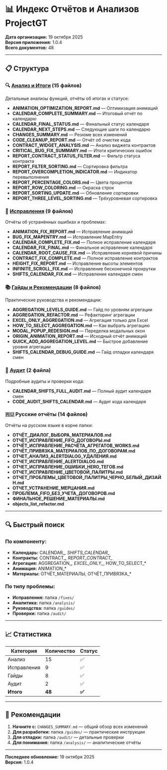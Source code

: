 # 📊 Индекс Отчётов и Анализов ProjectGT

**Дата организации:** 19 октября 2025  
**Версия приложения:** 1.0.4  
**Всего документов:** 48

---

## 📋 Структура

### 🔍 [Анализ и Итоги](/analysis/) (15 файлов)
Детальные анализы функций, отчёты об итогах и статусе:

- **ANIMATION_OPTIMIZATION_REPORT.md** — Оптимизация анимаций
- **CALENDAR_COMPLETE_SUMMARY.md** — Итоговый отчёт по календарю
- **CALENDAR_FINAL_STATUS.md** — Финальный статус календаря
- **CALENDAR_NEXT_STEPS.md** — Следующие шаги по календарю
- **CHANGES_SUMMARY.md** — Резюме всех изменений
- **CODE_CLEANUP_REPORT.md** — Отчёт об очистке кода
- **CONTRACT_WIDGET_ANALYSIS.md** — Анализ виджета контрактов
- **CRITICAL_BUG_FIX_SUMMARY.md** — Итоги критических ошибок
- **REPORT_CONTRACT_STATUS_FILTER.md** — Фильтр статуса контракта
- **REPORT_FILTER_SORTING.md** — Сортировка фильтра
- **REPORT_OVERCOMPLETION_INDICATOR.md** — Индикатор перевыполнения
- **REPORT_PERCENTAGE_COLORS.md** — Цвета процентов
- **REPORT_ROW_COLORING.md** — Окраска строк
- **REPORT_SORTING_UPDATE.md** — Обновление сортировки
- **REPORT_THREE_LEVEL_SORTING.md** — Трёхуровневая сортировка

### 🔧 [Исправления](/fixes/) (9 файлов)
Отчёты об устранённых ошибках и проблемах:

- **ANIMATION_FIX_REPORT.md** — Исправление анимаций
- **BUG_FIX_MAPENTRY.md** — Исправление MapEntry
- **CALENDAR_COMPLETE_FIX.md** — Полное исправление календаря
- **CALENDAR_FIX_FINAL.md** — Финальное исправление календаря
- **CALENDAR_ROOT_CAUSE_FIX.md** — Исправление корневой причины
- **CONTRACT_FIX_COMPLETE.md** — Полное исправление контрактов
- **HEIGHT_FIX_REPORT.md** — Исправление высоты элементов
- **INFINITE_SCROLL_FIX.md** — Исправление бесконечной прокрутки
- **SHIFTS_CALENDAR_FIX.md** — Исправление календаря смен

### 📚 [Гайды и Рекомендации](/guides/) (8 файлов)
Практические руководства и рекомендации:

- **AGGREGATION_LEVELS_GUIDE.md** — Гайд по уровням агрегации
- **AGGREGATION_REFACTOR.md** — Рефакторинг агрегации
- **EXCEL_ONLY_AGGREGATION.md** — Агрегация только для Excel
- **HOW_TO_SELECT_AGGREGATION.md** — Как выбрать агрегацию
- **MODAL_POPUP_REDESIGN.md** — Переделка модальных окон
- **ORIGIN_ANIMATION_REPORT.md** — Исходный отчёт анимаций
- **QUICK_ADD_AGGREGATION_LEVEL.md** — Быстрое добавление уровня агрегации
- **SHIFTS_CALENDAR_DEBUG_GUIDE.md** — Гайд отладки календаря смен

### 🔎 [Аудит](/audit/) (2 файла)
Подробные аудиты и проверки кода:

- **CALENDAR_SHIFTS_FULL_AUDIT.md** — Полный аудит календаря смен
- **CODE_AUDIT_SHIFTS_CALENDAR.md** — Аудит кода календаря

### 🇷🇺 Русские отчёты (14 файлов)
Отчёты на русском языке в корне папки:

- **ОТЧЁТ_ДИАЛОГ_ВЫБОРА_МАТЕРИАЛОВ.md**
- **ОТЧЁТ_ИСПРАВЛЕНИЕ_FIFO_ДОГОВОРЫ.md**
- **ОТЧЁТ_ИСПРАВЛЕНИЕ_РАСЧЁТА_АГРЕГАТОВ_WORKS.md**
- **ОТЧЁТ_ПРИВЯЗКА_МАТЕРИАЛОВ_ПО_ДОГОВОРАМ.md**
- **ОТЧЕТ_АНАЛИЗ_ALERTDIALOG_УДАЛЕНИЯ.md**
- **ОТЧЕТ_ИСПРАВЛЕНИЕ_ALERTDIALOG.md**
- **ОТЧЕТ_ИСПРАВЛЕНИЕ_ОШИБКИ_HERO_ТЕГОВ.md**
- **ОТЧЕТ_ИСПРАВЛЕНИЕ_ЦВЕТОВОЙ_ПАЛИТРЫ.md**
- **ОТЧЕТ_ПРОБЛЕМЫ_ЦВЕТОВОЙ_ПАЛИТРЫ_ЧЕРНО_БЕЛЫЙ_ДИЗАЙН.md**
- **ОТЧЕТ_УСТРАНЕНИЕ_МЕРЦАНИЯ.md**
- **ПРОБЛЕМА_FIFO_БЕЗ_УЧЕТА_ДОГОВОРОВ.md**
- **ФИНАЛЬНОЕ_РЕШЕНИЕ_МАТЕРИАЛЫ.md**
- **objects_list_refactor.md**

---

## 🔍 Быстрый поиск

### По компоненту:
- **Календарь:** CALENDAR_*, SHIFTS_CALENDAR_*
- **Контракты:** CONTRACT_*, REPORT_CONTRACT_*
- **Агрегация:** AGGREGATION_*, EXCEL_ONLY_*, HOW_TO_SELECT_*
- **Анимация:** ANIMATION_*
- **Материалы:** ОТЧЁТ_МАТЕРИАЛЫ, ОТЧЁТ_ПРИВЯЗКА_*

### По типу проблемы:
- **Исправления:** папка `/fixes/`
- **Аналитика:** папка `/analysis/`
- **Руководства:** папка `/guides/`
- **Проверки:** папка `/audit/`

---

## 📈 Статистика

| Категория | Количество | Статус |
|-----------|-----------|--------|
| Анализ | 15 | ✅ |
| Исправления | 9 | ✅ |
| Гайды | 8 | ✅ |
| Аудит | 2 | ✅ |
| **Итого** | **48** | **✅** |

---

## 🎯 Рекомендации

1. **Начните с:** `CHANGES_SUMMARY.md` — общий обзор всех изменений
2. **Для разработки:** папка `/guides/` — практические инструкции
3. **Для отладки:** папка `/audit/` — детальные проверки
4. **Для понимания:** папка `/analysis/` — аналитические отчёты

---

**Последнее обновление:** 19 октября 2025  
**Версия:** 1.0.4

